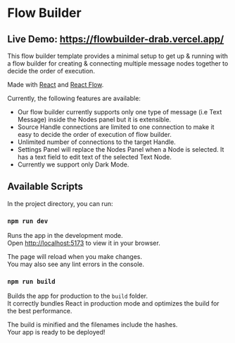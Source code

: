 # Flow Builder

## Live Demo: https://flowbuilder-drab.vercel.app/

This  flow builder template provides a minimal setup to get up & running with a flow builder for creating & connecting multiple message nodes together to decide the order of execution.

Made with [React](http://reactjs.org) and [React Flow](https://reactflow.dev/).



Currently, the following features are available:

- Our flow builder currently supports only one type of message (i.e Text Message) inside the Nodes panel but it is extensible.
- Source Handle connections are limited to one connection to make it easy to decide the order of execution of flow builder.
- Unlimited number of connections to the target Handle.
- Settings Panel will replace the Nodes Panel when a Node is selected. It has a text field to edit text of the selected Text Node.
- Currently we support only Dark Mode.

## Available Scripts

In the project directory, you can run:

### `npm run dev`

Runs the app in the development mode.\
Open [http://localhost:5173](http://localhost:5173) to view it in your browser.

The page will reload when you make changes.\
You may also see any lint errors in the console.

### `npm run build`

Builds the app for production to the `build` folder.\
It correctly bundles React in production mode and optimizes the build for the best performance.

The build is minified and the filenames include the hashes.\
Your app is ready to be deployed!


